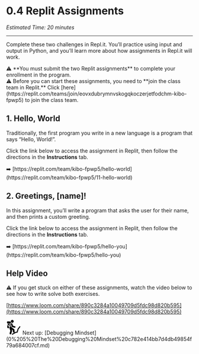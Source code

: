 # 0.4 Replit Assignments

*Estimated Time: 20 minutes*

---

Complete these two challenges in Repl.it. You’ll practice using input and output in Python, and you’ll learn more about how assignments in Repl.it will work.

<aside>
⚠️ **You must submit the two Replit assignments** to complete your enrollment in the program.

</aside>

<aside>
⚠️ Before you can start these assignments, you need to **join the class team in Replit.** Click [here](https://replit.com/teams/join/eovxdubrymnvskogqkoczerjetfodchm-kibo-fpwp5) to join the class team.

</aside>

## 1. Hello, World

Traditionally, the first program you write in a new language is a program that says “Hello, World!”. 

Click the link below to access the assignment in Replit, then follow the directions in the **Instructions** tab. 

<aside>
➡️ [https://replit.com/team/kibo-fpwp5/hello-world](https://replit.com/team/kibo-fpwp5/11-hello-world)

</aside>

## 2. Greetings, [name]!

In this assignment, you’ll write a program that asks the user for their name, and then prints a custom greeting.

Click the link below to access the assignment in Replit, then follow the directions in the **Instructions** tab. 

<aside>
➡️ [https://replit.com/team/kibo-fpwp5/hello-you](https://replit.com/team/kibo-fpwp5/hello-you)

</aside>

## Help Video

<aside>
⚠️ If you get stuck on either of these assignments, watch the video below to see how to write solve both exercises.

</aside>

[https://www.loom.com/share/890c3284a10049709d5fdc98d820b595](https://www.loom.com/share/890c3284a10049709d5fdc98d820b595)

<aside>
<img src="man-in-hike.png" alt="man-in-hike.png" width="40px" /> Next up: [Debugging Mindset](0%205%20The%20Debugging%20Mindset%20c782e414bb7d4db49854f79a684007cf.md)

</aside>